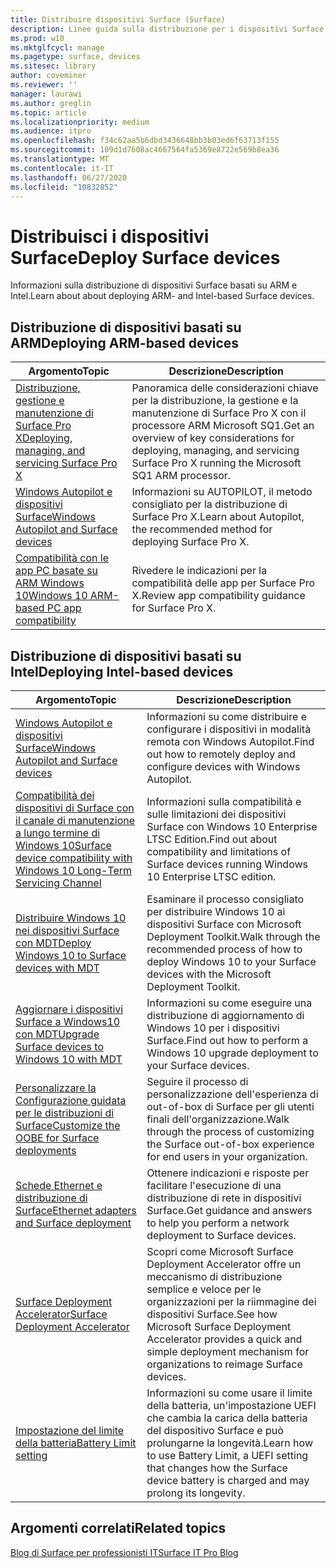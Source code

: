 ```yaml
---
title: Distribuire dispositivi Surface (Surface)
description: Linee guida sulla distribuzione per i dispositivi Surface, incluse informazioni su MDT, sulla personalizzazione della Configurazione guidata, sulle schede Ethernet e su Surface Deployment Accelerator.
ms.prod: w10
ms.mktglfcycl: manage
ms.pagetype: surface, devices
ms.sitesec: library
author: coveminer
ms.reviewer: ''
manager: laurawi
ms.author: greglin
ms.topic: article
ms.localizationpriority: medium
ms.audience: itpro
ms.openlocfilehash: f34c62aa5b6dbd3436648bb3b03ed6f63713f155
ms.sourcegitcommit: 109d1d7608ac4667564fa5369e8722e569b8ea36
ms.translationtype: MT
ms.contentlocale: it-IT
ms.lasthandoff: 06/27/2020
ms.locfileid: "10832852"
---
```

# <span data-ttu-id="e8b70-103">Distribuisci i dispositivi Surface</span><span class="sxs-lookup"><span data-stu-id="e8b70-103">Deploy Surface devices</span></span>

<span data-ttu-id="e8b70-104">Informazioni sulla distribuzione di dispositivi Surface basati su ARM e Intel.</span><span class="sxs-lookup"><span data-stu-id="e8b70-104">Learn about about deploying ARM- and Intel-based Surface devices.</span></span>

## <span data-ttu-id="e8b70-105">Distribuzione di dispositivi basati su ARM</span><span class="sxs-lookup"><span data-stu-id="e8b70-105">Deploying ARM-based devices</span></span>

| <span data-ttu-id="e8b70-106">Argomento</span><span class="sxs-lookup"><span data-stu-id="e8b70-106">Topic</span></span> | <span data-ttu-id="e8b70-107">Descrizione</span><span class="sxs-lookup"><span data-stu-id="e8b70-107">Description</span></span> |
| --- | --- |
| [<span data-ttu-id="e8b70-108">Distribuzione, gestione e manutenzione di Surface Pro X</span><span class="sxs-lookup"><span data-stu-id="e8b70-108">Deploying, managing, and servicing Surface Pro X</span></span>](surface-pro-arm-app-management.md) | <span data-ttu-id="e8b70-109">Panoramica delle considerazioni chiave per la distribuzione, la gestione e la manutenzione di Surface Pro X con il processore ARM Microsoft SQ1.</span><span class="sxs-lookup"><span data-stu-id="e8b70-109">Get an overview of key considerations for deploying, managing, and servicing Surface Pro X running the Microsoft SQ1 ARM processor.</span></span> |
| [<span data-ttu-id="e8b70-110">Windows Autopilot e dispositivi Surface</span><span class="sxs-lookup"><span data-stu-id="e8b70-110">Windows Autopilot and Surface devices</span></span>](windows-autopilot-and-surface-devices.md) | <span data-ttu-id="e8b70-111">Informazioni su AUTOPILOT, il metodo consigliato per la distribuzione di Surface Pro X.</span><span class="sxs-lookup"><span data-stu-id="e8b70-111">Learn about Autopilot, the recommended method for deploying Surface Pro X.</span></span> |
| [<span data-ttu-id="e8b70-112">Compatibilità con le app PC basate su ARM Windows 10</span><span class="sxs-lookup"><span data-stu-id="e8b70-112">Windows 10 ARM-based PC app compatibility</span></span>](surface-pro-arm-app-performance.md) | <span data-ttu-id="e8b70-113">Rivedere le indicazioni per la compatibilità delle app per Surface Pro X.</span><span class="sxs-lookup"><span data-stu-id="e8b70-113">Review app  compatibility guidance for Surface Pro X.</span></span> |


## <span data-ttu-id="e8b70-114">Distribuzione di dispositivi basati su Intel</span><span class="sxs-lookup"><span data-stu-id="e8b70-114">Deploying Intel-based devices</span></span> 

| <span data-ttu-id="e8b70-115">Argomento</span><span class="sxs-lookup"><span data-stu-id="e8b70-115">Topic</span></span> | <span data-ttu-id="e8b70-116">Descrizione</span><span class="sxs-lookup"><span data-stu-id="e8b70-116">Description</span></span> |
| --- | --- |
| [<span data-ttu-id="e8b70-117">Windows Autopilot e dispositivi Surface</span><span class="sxs-lookup"><span data-stu-id="e8b70-117">Windows Autopilot and Surface devices</span></span>](windows-autopilot-and-surface-devices.md) | <span data-ttu-id="e8b70-118">Informazioni su come distribuire e configurare i dispositivi in modalità remota con Windows Autopilot.</span><span class="sxs-lookup"><span data-stu-id="e8b70-118">Find out how to remotely deploy and configure devices with Windows Autopilot.</span></span> |
| [<span data-ttu-id="e8b70-119">Compatibilità dei dispositivi di Surface con il canale di manutenzione a lungo termine di Windows 10</span><span class="sxs-lookup"><span data-stu-id="e8b70-119">Surface device compatibility with Windows 10 Long-Term Servicing Channel</span></span>](surface-device-compatibility-with-windows-10-ltsc.md) | <span data-ttu-id="e8b70-120">Informazioni sulla compatibilità e sulle limitazioni dei dispositivi Surface con Windows 10 Enterprise LTSC Edition.</span><span class="sxs-lookup"><span data-stu-id="e8b70-120">Find out about compatibility and limitations of Surface devices running Windows 10 Enterprise LTSC edition.</span></span> |
| [<span data-ttu-id="e8b70-121">Distribuire Windows 10 nei dispositivi Surface con MDT</span><span class="sxs-lookup"><span data-stu-id="e8b70-121">Deploy Windows 10 to Surface devices with MDT</span></span>](deploy-windows-10-to-surface-devices-with-mdt.md) | <span data-ttu-id="e8b70-122">Esaminare il processo consigliato per distribuire Windows 10 ai dispositivi Surface con Microsoft Deployment Toolkit.</span><span class="sxs-lookup"><span data-stu-id="e8b70-122">Walk through the recommended process of how to deploy Windows 10 to your Surface devices with the Microsoft Deployment Toolkit.</span></span>|
| [<span data-ttu-id="e8b70-123">Aggiornare i dispositivi Surface a Windows10 con MDT</span><span class="sxs-lookup"><span data-stu-id="e8b70-123">Upgrade Surface devices to Windows 10 with MDT</span></span>](upgrade-surface-devices-to-windows-10-with-mdt.md)| <span data-ttu-id="e8b70-124">Informazioni su come eseguire una distribuzione di aggiornamento di Windows 10 per i dispositivi Surface.</span><span class="sxs-lookup"><span data-stu-id="e8b70-124">Find out how to perform a Windows 10 upgrade deployment to your Surface devices.</span></span> |
| [<span data-ttu-id="e8b70-125">Personalizzare la Configurazione guidata per le distribuzioni di Surface</span><span class="sxs-lookup"><span data-stu-id="e8b70-125">Customize the OOBE for Surface deployments</span></span>](customize-the-oobe-for-surface-deployments.md)| <span data-ttu-id="e8b70-126">Seguire il processo di personalizzazione dell'esperienza di out-of-box di Surface per gli utenti finali dell'organizzazione.</span><span class="sxs-lookup"><span data-stu-id="e8b70-126">Walk through the process of customizing the Surface out-of-box experience for end users in your organization.</span></span>|
| [<span data-ttu-id="e8b70-127">Schede Ethernet e distribuzione di Surface</span><span class="sxs-lookup"><span data-stu-id="e8b70-127">Ethernet adapters and Surface deployment</span></span>](ethernet-adapters-and-surface-device-deployment.md)| <span data-ttu-id="e8b70-128">Ottenere indicazioni e risposte per facilitare l'esecuzione di una distribuzione di rete in dispositivi Surface.</span><span class="sxs-lookup"><span data-stu-id="e8b70-128">Get guidance and answers to help you perform a network deployment to Surface devices.</span></span>|
| [<span data-ttu-id="e8b70-129">Surface Deployment Accelerator</span><span class="sxs-lookup"><span data-stu-id="e8b70-129">Surface Deployment Accelerator</span></span>](microsoft-surface-deployment-accelerator.md)| <span data-ttu-id="e8b70-130">Scopri come Microsoft Surface Deployment Accelerator offre un meccanismo di distribuzione semplice e veloce per le organizzazioni per la riimmagine dei dispositivi Surface.</span><span class="sxs-lookup"><span data-stu-id="e8b70-130">See how Microsoft Surface Deployment Accelerator provides a quick and simple deployment mechanism for organizations to reimage Surface devices.</span></span> |
[<span data-ttu-id="e8b70-131">Impostazione del limite della batteria</span><span class="sxs-lookup"><span data-stu-id="e8b70-131">Battery Limit setting</span></span>](battery-limit.md) | <span data-ttu-id="e8b70-132">Informazioni su come usare il limite della batteria, un'impostazione UEFI che cambia la carica della batteria del dispositivo Surface e può prolungarne la longevità.</span><span class="sxs-lookup"><span data-stu-id="e8b70-132">Learn how to use Battery Limit, a UEFI setting that changes how the Surface device battery is charged and may prolong its longevity.</span></span>

## <span data-ttu-id="e8b70-133">Argomenti correlati</span><span class="sxs-lookup"><span data-stu-id="e8b70-133">Related topics</span></span>

[<span data-ttu-id="e8b70-134">Blog di Surface per professionisti IT</span><span class="sxs-lookup"><span data-stu-id="e8b70-134">Surface IT Pro Blog</span></span>](https://techcommunity.microsoft.com/t5/Surface-IT-Pro-Blog/bg-p/SurfaceITPro)

